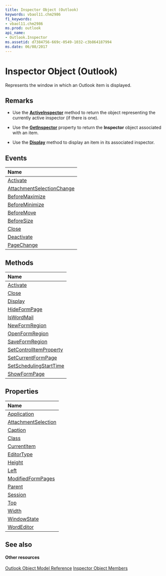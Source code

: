 ```yaml
---
title: Inspector Object (Outlook)
keywords: vbaol11.chm2986
f1_keywords:
- vbaol11.chm2986
ms.prod: outlook
api_name:
- Outlook.Inspector
ms.assetid: d7384756-669c-0549-1032-c3b864187994
ms.date: 06/08/2017
---
```



# Inspector Object (Outlook)

Represents the window in which an Outlook item is displayed.


## Remarks




- Use the **[ActiveInspector](http://msdn.microsoft.com/library/3f2b6491-7b4b-8165-327e-b319711d5656%28Office.15%29.aspx)** method to return the object representing the currently active inspector (if there is one).
    
- Use the **[GetInspector](http://msdn.microsoft.com/library/9ba8bdbf-1dd5-eaff-3889-33433e3cb3fa%28Office.15%29.aspx)** property to return the **Inspector** object associated with an item.
    
- Use the **[Display](http://msdn.microsoft.com/library/19ead642-b7bd-579f-e43b-ef5c5d0cfecb%28Office.15%29.aspx)** method to display an item in its associated inspector.
    

## Events



|**Name**|
|:-----|
|[Activate](http://msdn.microsoft.com/library/5a1021ab-9a55-b039-8c13-d75c9fdb45fe%28Office.15%29.aspx)|
|[AttachmentSelectionChange](http://msdn.microsoft.com/library/1250045d-bcb3-b823-31d5-ec31c64ad59e%28Office.15%29.aspx)|
|[BeforeMaximize](http://msdn.microsoft.com/library/9793d228-85ea-50cd-4c1b-74ca23788aad%28Office.15%29.aspx)|
|[BeforeMinimize](http://msdn.microsoft.com/library/a2a6ce7e-5980-2914-6785-be87d9b163c7%28Office.15%29.aspx)|
|[BeforeMove](http://msdn.microsoft.com/library/52a4445e-4d76-7b55-ce28-d972fba87a9b%28Office.15%29.aspx)|
|[BeforeSize](http://msdn.microsoft.com/library/ee0b12af-0edc-bd06-c67c-67469df128dd%28Office.15%29.aspx)|
|[Close](http://msdn.microsoft.com/library/5a83b3d3-6096-9e37-88b1-00f97c0bf8bd%28Office.15%29.aspx)|
|[Deactivate](http://msdn.microsoft.com/library/211c4cea-0068-7178-ea71-baf09b9a2075%28Office.15%29.aspx)|
|[PageChange](http://msdn.microsoft.com/library/f0ba9820-84bf-2367-364a-519e6ed88289%28Office.15%29.aspx)|

## Methods



|**Name**|
|:-----|
|[Activate](http://msdn.microsoft.com/library/d7784df0-b595-6f5a-2195-27ad021db6de%28Office.15%29.aspx)|
|[Close](http://msdn.microsoft.com/library/de821cf4-72f8-ba62-3d8d-96548db0b4a0%28Office.15%29.aspx)|
|[Display](http://msdn.microsoft.com/library/49d97f21-ab8c-de1b-1fbd-9bbabe618d98%28Office.15%29.aspx)|
|[HideFormPage](http://msdn.microsoft.com/library/fbb0fec9-5a23-50f8-0be6-3d264859f327%28Office.15%29.aspx)|
|[IsWordMail](http://msdn.microsoft.com/library/f6c588f1-90b0-53e8-fd54-068a93a5f824%28Office.15%29.aspx)|
|[NewFormRegion](http://msdn.microsoft.com/library/a8f3c116-6e90-ce85-d160-2b48798b45cf%28Office.15%29.aspx)|
|[OpenFormRegion](http://msdn.microsoft.com/library/c574d034-6c8e-388b-f93f-cf899db24ae6%28Office.15%29.aspx)|
|[SaveFormRegion](http://msdn.microsoft.com/library/8ed73f85-3f6e-11bb-cc6f-c5c2668e5eb2%28Office.15%29.aspx)|
|[SetControlItemProperty](http://msdn.microsoft.com/library/90bb0dbf-c47e-9d75-182c-59c3e2384db2%28Office.15%29.aspx)|
|[SetCurrentFormPage](http://msdn.microsoft.com/library/a0e11ca9-d5be-cec9-ad78-bfbaec1b92d6%28Office.15%29.aspx)|
|[SetSchedulingStartTime](http://msdn.microsoft.com/library/22e6358a-9dba-7edb-fc5f-3a2a7326bece%28Office.15%29.aspx)|
|[ShowFormPage](http://msdn.microsoft.com/library/d31a4df6-7b94-5eb4-8ec9-5a03dcaae53a%28Office.15%29.aspx)|

## Properties



|**Name**|
|:-----|
|[Application](http://msdn.microsoft.com/library/ba715bb9-b837-ae18-80a6-863d31a6e8ce%28Office.15%29.aspx)|
|[AttachmentSelection](http://msdn.microsoft.com/library/19466ce7-def8-4cce-1776-dcea1df9f15d%28Office.15%29.aspx)|
|[Caption](http://msdn.microsoft.com/library/fddb17d2-dd9f-4147-a2ea-9595c4a4b688%28Office.15%29.aspx)|
|[Class](http://msdn.microsoft.com/library/a086dccc-3577-ef68-5c3f-0058ccffe6c1%28Office.15%29.aspx)|
|[CurrentItem](http://msdn.microsoft.com/library/eaaf0192-a169-c107-95a6-b8e759a3b873%28Office.15%29.aspx)|
|[EditorType](http://msdn.microsoft.com/library/b19e552b-1e8a-8915-f793-396860910f40%28Office.15%29.aspx)|
|[Height](http://msdn.microsoft.com/library/80932d90-2b7a-6125-6951-bc8fc3d8af1b%28Office.15%29.aspx)|
|[Left](http://msdn.microsoft.com/library/55e19d2a-7f67-7ef2-6310-21d1992c1c48%28Office.15%29.aspx)|
|[ModifiedFormPages](http://msdn.microsoft.com/library/ac377d47-846a-1217-592f-7ed190b824ca%28Office.15%29.aspx)|
|[Parent](http://msdn.microsoft.com/library/671b4d39-001f-6fca-6910-842932780def%28Office.15%29.aspx)|
|[Session](http://msdn.microsoft.com/library/e3e36957-1df2-af40-83e7-c5825ceb9c4d%28Office.15%29.aspx)|
|[Top](http://msdn.microsoft.com/library/71e3d291-185e-6d98-70d2-80de4c008506%28Office.15%29.aspx)|
|[Width](http://msdn.microsoft.com/library/9484ad5c-c96d-62ba-f964-1de6fd9726ce%28Office.15%29.aspx)|
|[WindowState](http://msdn.microsoft.com/library/e3d6a31a-158b-131c-1eb3-7d75d36692e7%28Office.15%29.aspx)|
|[WordEditor](http://msdn.microsoft.com/library/9e09b772-f679-19e6-905e-552ccadb0d24%28Office.15%29.aspx)|

## See also


#### Other resources


[Outlook Object Model Reference](http://msdn.microsoft.com/library/73221b13-d8d8-99b8-3394-b95dbbfd5ddc%28Office.15%29.aspx)
[Inspector Object Members](http://msdn.microsoft.com/library/acd3e13f-4727-7966-d2a5-a95e4528425c%28Office.15%29.aspx)
